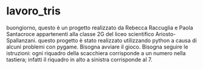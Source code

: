 # lavoro_tris
buongiorno, questo è un progetto realizzato da Rebecca Raccuglia e Paola Santacroce appartenenti alla classe 2G del liceo scientifico Ariosto-Spallanzani.
questo progetto è stato realizzato utilizzando python a causa di alcuni problemi con pygame.
Bisogna avviare il gioco.
Bisogna seguire le istruzioni: ogni riquadro della scacchiera corrisponde a un numero nella tastiera; infatti il riquadro in alto a sinistra corrisponde al 7.
